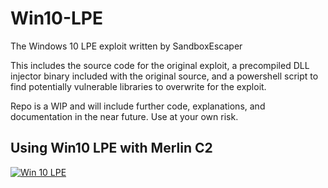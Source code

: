 # Win10-LPE
The Windows 10 LPE exploit written by SandboxEscaper

This includes the source code for the original exploit, a precompiled DLL injector binary included with the original source, and a powershell script to find potentially vulnerable libraries to overwrite for the exploit.

Repo is a WIP and will include further code, explanations, and documentation in the near future. Use at your own risk.


## Using Win10 LPE with Merlin C2
[![Win 10 LPE](https://img.youtube.com/vi/vOsCtayKo8Q/0.jpg)](https://www.youtube.com/watch?v=vOsCtayKo8Q)
